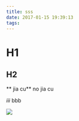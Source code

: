 ```yaml
---
title: sss
date: 2017-01-15 19:39:13
tags:
---
```


# H1

## H2

** jia cu** no jia cu

*iii* bbb

![](https://ooo.0o0.ooo/2017/01/15/587b5ffaaf08b.jpg)

